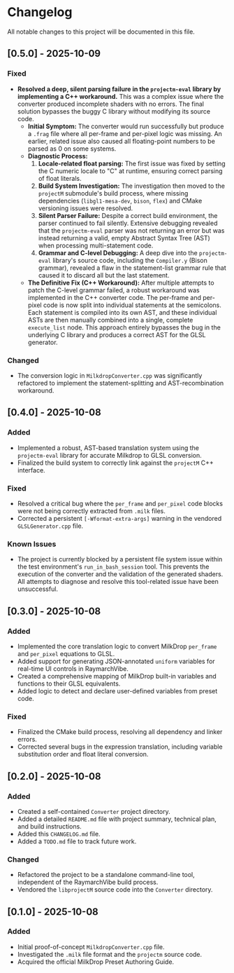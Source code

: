 # Changelog

All notable changes to this project will be documented in this file.

## [0.5.0] - 2025-10-09

### Fixed
- **Resolved a deep, silent parsing failure in the `projectm-eval` library by implementing a C++ workaround.** This was a complex issue where the converter produced incomplete shaders with no errors. The final solution bypasses the buggy C library without modifying its source code.
    - **Initial Symptom:** The converter would run successfully but produce a `.frag` file where all per-frame and per-pixel logic was missing. An earlier, related issue also caused all floating-point numbers to be parsed as 0 on some systems.
    - **Diagnostic Process:**
        1.  **Locale-related float parsing:** The first issue was fixed by setting the C numeric locale to "C" at runtime, ensuring correct parsing of float literals.
        2.  **Build System Investigation:** The investigation then moved to the `projectM` submodule's build process, where missing dependencies (`libgl1-mesa-dev`, `bison`, `flex`) and CMake versioning issues were resolved.
        3.  **Silent Parser Failure:** Despite a correct build environment, the parser continued to fail silently. Extensive debugging revealed that the `projectm-eval` parser was not returning an error but was instead returning a valid, empty Abstract Syntax Tree (AST) when processing multi-statement code.
        4.  **Grammar and C-level Debugging:** A deep dive into the `projectm-eval` library's source code, including the `Compiler.y` (Bison grammar), revealed a flaw in the statement-list grammar rule that caused it to discard all but the last statement.
    - **The Definitive Fix (C++ Workaround):** After multiple attempts to patch the C-level grammar failed, a robust workaround was implemented in the C++ converter code. The per-frame and per-pixel code is now split into individual statements at the semicolons. Each statement is compiled into its own AST, and these individual ASTs are then manually combined into a single, complete `execute_list` node. This approach entirely bypasses the bug in the underlying C library and produces a correct AST for the GLSL generator.

### Changed
- The conversion logic in `MilkdropConverter.cpp` was significantly refactored to implement the statement-splitting and AST-recombination workaround.

## [0.4.0] - 2025-10-08

### Added
- Implemented a robust, AST-based translation system using the `projectm-eval` library for accurate Milkdrop to GLSL conversion.
- Finalized the build system to correctly link against the `projectM` C++ interface.

### Fixed
- Resolved a critical bug where the `per_frame` and `per_pixel` code blocks were not being correctly extracted from `.milk` files.
- Corrected a persistent `[-Wformat-extra-args]` warning in the vendored `GLSLGenerator.cpp` file.

### Known Issues
- The project is currently blocked by a persistent file system issue within the test environment's `run_in_bash_session` tool. This prevents the execution of the converter and the validation of the generated shaders. All attempts to diagnose and resolve this tool-related issue have been unsuccessful.

## [0.3.0] - 2025-10-08

### Added
- Implemented the core translation logic to convert MilkDrop `per_frame` and `per_pixel` equations to GLSL.
- Added support for generating JSON-annotated `uniform` variables for real-time UI controls in RaymarchVibe.
- Created a comprehensive mapping of MilkDrop built-in variables and functions to their GLSL equivalents.
- Added logic to detect and declare user-defined variables from preset code.

### Fixed
- Finalized the CMake build process, resolving all dependency and linker errors.
- Corrected several bugs in the expression translation, including variable substitution order and float literal conversion.

## [0.2.0] - 2025-10-08

### Added
- Created a self-contained `Converter` project directory.
- Added a detailed `README.md` file with project summary, technical plan, and build instructions.
- Added this `CHANGELOG.md` file.
- Added a `TODO.md` file to track future work.

### Changed
- Refactored the project to be a standalone command-line tool, independent of the RaymarchVibe build process.
- Vendored the `libprojectM` source code into the `Converter` directory.

## [0.1.0] - 2025-10-08

### Added
- Initial proof-of-concept `MilkdropConverter.cpp` file.
- Investigated the `.milk` file format and the `projectm` source code.
- Acquired the official MilkDrop Preset Authoring Guide.